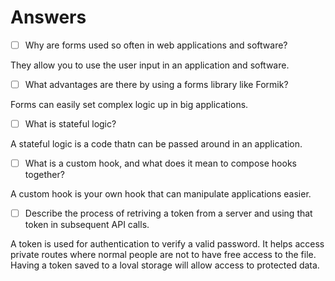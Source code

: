 # Answers

- [ ] Why are forms used so often in web applications and software?

They allow you to use the user input in an application and software.

- [ ] What advantages are there by using a forms library like Formik?

Forms can easily set complex logic up in big applications.

- [ ] What is stateful logic?

A stateful logic is a code thatn can be passed around in an application. 

- [ ] What is a custom hook, and what does it mean to compose hooks together?

A custom hook is your own hook that can manipulate applications easier.

- [ ] Describe the process of retriving a token from a server and using that token in subsequent API calls.

A token is used for authentication to verify a valid password. It helps access private routes where normal people are not to have free access to the file. Having a token saved to a loval storage will allow access to protected data.
